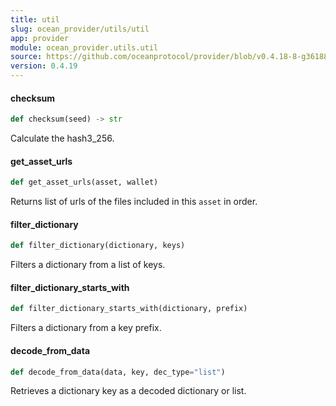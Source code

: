 ```yaml
---
title: util
slug: ocean_provider/utils/util
app: provider
module: ocean_provider.utils.util
source: https://github.com/oceanprotocol/provider/blob/v0.4.18-8-g361885d/ocean_provider/utils/util.py
version: 0.4.19
---
```

#### checksum

```python
def checksum(seed) -> str
```

Calculate the hash3_256.

#### get\_asset\_urls

```python
def get_asset_urls(asset, wallet)
```

Returns list of urls of the files included in this `asset` in order.

#### filter\_dictionary

```python
def filter_dictionary(dictionary, keys)
```

Filters a dictionary from a list of keys.

#### filter\_dictionary\_starts\_with

```python
def filter_dictionary_starts_with(dictionary, prefix)
```

Filters a dictionary from a key prefix.

#### decode\_from\_data

```python
def decode_from_data(data, key, dec_type="list")
```

Retrieves a dictionary key as a decoded dictionary or list.

